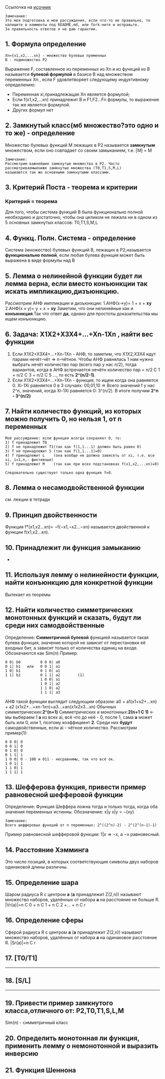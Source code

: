 Ссылочка на [исочник](https://docs.google.com/document/d/1uxMtsjEMPnvvK4_m0_TQRSrnsYI6I5w5X4suXIPeik8/edit)
```
Замечание:
Это моя подготовка и мои рассуждения, если что-то не правильно, то напишите в комменты под README.md, или fork-ните и исправьте.
За правильность ответов я не даю гарантии.
```
## 1. Формула определение
```
Xn={x1,x2,...xn} - множество булевых пременных
B - подмножество P2
```
Выражение F, составленное из переменных из Xn и из функций из B называется **булевой формулой** в базисе B 
над множеством переменных Xn , если F удовлетворяет следующему индуктивному
определению:
* Переменная xi,принадлежащая Xn является формулой;
* Если f(x1,x2,...xn) принадлежит B и F1,F2...Fn формулы, то выражение так же является формулой.
* Других формул нет

## 2. Замкнутый класс(мб множество?это одно и то же) - определение
Множество булевых функций M лежащих в P2 называется **замкнутым** множеством, если оно совпадает со своим замыканием, т.е.
[M] = M
```
Замечание:
Рассмотрим важнейшие замкнутые множества в P2. Часто рассматриваемыениже замкнутые множества (T0,T1,S,M,L) 
называются так же основными замкнутыми классами.
```

## 3. Критерий Поста - теорема и критерии
### Критерий = теорема
Для того, чтобы система функций В была функционально полной необходимо и достаточно, чтобы она целиком не лежала ни в одном из 5 основных замкнутых классов: T0,T1,S,M,L

## 4. Функц. Полн. Система - определение
Система (множество) булевых функций B, лежащих в P2,называется **функционально полной**, если любая булева функция может быть выражена в виде формулы над B

## 5. Лемма о нелинейной функции будет ли лемма верна, если вместо конъюнкции так искать импликацию,дизъюнкцию.
Рассмотрим АНФ импликации и дизъюнкции:
1.АНФ(x->y)= 1 + x + **xy**
2.АНФ(x v y)= y + x + **xy**
Заметим, что они нелинейные как и **конъюнкция**.Так что ответ **да**, однако для простоты доказательства мы ищем конъюнкцию.

## 6. Задача: X1X2+X3X4+...+Xn-1Xn , найти вес функции
1. Если X1X2+X3X4+...+Xn-1Xn - АНФ, то заметим, что X1X2,X3Х4 идут парами нечёт-чёт => n-чётное. Чтобы АНФ равнялась 1 нам нужно выбрать нечёт количество пар (всего пар у нас n/2), тогда вариантов, когда в АНФ встречается нечётн количество пар =  n/2 C 1 + n/2 C 3 + n/2 C 5 ..., то есть **2^(n/2-1)**.
2. Если X1X2+X3X4+...+Xn-1Xn - функция, то ищем когда она равняется 0. Xi-1Xi равняется 0 в 3 случаях: 00,01,10 => Всего значений f у нас 2^n, значений, когда Xi-1Xi равняется 0: 3^(n/2). В итоге получим **2^n - 3^(n/2)**

## 7. Найти количество функций, из которых можно получить 0, но нельзя 1, от n переменных 
```
Моё рассуждение: если функция всегда сохраняет 0, то:
1) f принадлежит T0
2) f не принадлежит T1(так как f(1,1...1) должен быть равен 0)
3) f не принадлежит S (так как f(1,1...1)=0)
4) f принадлежит L    (она вообще не должна зависеть от xi, т.е. все xi, i=1,n,- фиктивные)
5) f принадлежит M    (так как при всех подстановках f(x1,x2,...xn)=0)

Следовательно существует только одна функция f=0.
```

## 8. Лемма о несамодвойственной функции 
см. лекции в тетради

## 9. Принцип двойственности
Функция f*(x1,x2...xn)= ¬f(¬x1,¬x2...¬xn) называется двойственной к функции f(x1,x2...xn).

## 10. Принадлежит ли функция замыканию
-
## 11. Используя лемму о нелинейности функции, найти конъюнкцию для конкретной функции
Вытекает из теоремы

## 12. Найти количество симметрических монотонных функций и сказать, будут ли среди них самодвойственные
Определение: 
**Cимметричной булевой** функцией называется такая булева функция, значение которой не зависит от перестановки её входных бит, а зависит только от количества единиц на входе. Обозначаются как Sim(n)
Пример:
```
0 0| b0         0 0 0| a0
0 1| b1   или   0 0 1| a1
1 0| b1         0 1 0| a1
1 1| b2         0 1 1| a2        (1)
                1 0 0| a1
                1 0 1| a2
                1 1 0| a2
                1 1 1| a3
```
АНФ такой функции выглядит следующим образом:
a0 + a1(x1+x2+...xn) + a2 (x1x2+...+xn-1xn)+a3...+an(x1x2x3...xn)
Обычных симметрических:**2^(n+1)**
Симметрических и монотонных:**2(n+1 С 1)** <- мы выбераем 1 **a** из всех ai, всё что до неё - 0, после 1, сама **a** может быть или 0, или 1, поэтому коэффициент **2**.
Среди них **будут** самодвойственные, если ai - чётное количество.
Рассмотрим пример(1):
```
0 0 0| 0
0 0 1| 0
0 1 0| 0
0 1 1| 1
1 0 0| 0 - 100 и 011 - несравнимы, так что всё ок.
1 0 1| 1
1 1 0| 1
1 1 1| 1
```

## 13. Шефферова функция, привести пример равновесной шефферовой функции
Определение:
Функция Шеффера ложна тогда и только тогда, когда оба значения переменных истинны.
Обозначение: x|y
x|y = ¬(xy)
```
Замечание:
Всего шефферовых функций от n переменных: 2^((2^n)-2) - 2^(2^(n-1)-1)
```
Пример равновесной шефферовой функции: 1|x => ¬x, а ¬x равновесный.

## 14. Расстояние Хэмминга
Это число позиций, в которых соответствующие символы двух наборов одинаковой длины различны.
## 15. Определение шара
Шаром радиуса R с центром **a** (**а** принадлежит Z(2,n)) называют множество наборов, удалённых от набора **а** на расстояние не больше R.
|Vr(a)|=n C 0 + n C 1 + n C 2 +...  + n C r 
## 16. Определение сферы
Сферой радиуса R с центром **a** (**а** принадлежит Z(2,n)) называют множество наборов, удалённых от набора **а** на одинаковое расстояние R.
|Sr(a)|=n C r
## 17. [T0/T1]
---
## 18. [S/L]
---
## 19. Привести пример замкнутого класса,отличного от: P2,T0,T1,S,L,M
Sim(n) - симметричный класс

## 20. Определить монотонная ли функция, применить лемму о немонотонной и выразить инверсию
## 21. Функция Шеннона
